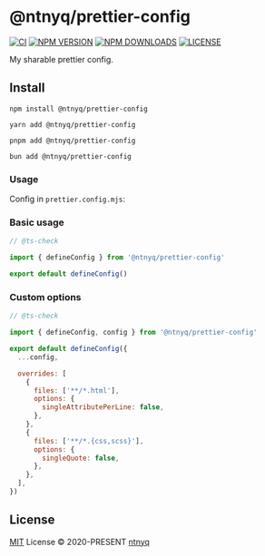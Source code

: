 # @ntnyq/prettier-config

[![CI](https://github.com/ntnyq/prettier-config/workflows/CI/badge.svg)](https://github.com/ntnyq/prettier-config/actions)
[![NPM VERSION](https://img.shields.io/npm/v/@ntnyq/prettier-config.svg)](https://www.npmjs.com/package/@ntnyq/prettier-config)
[![NPM DOWNLOADS](https://img.shields.io/npm/dy/@ntnyq/prettier-config.svg)](https://www.npmjs.com/package/@ntnyq/prettier-config)
[![LICENSE](https://img.shields.io/github/license/ntnyq/prettier-config.svg)](https://github.com/ntnyq/prettier-config/blob/main/LICENSE)

My sharable prettier config.

## Install

```shell
npm install @ntnyq/prettier-config
```

```shell
yarn add @ntnyq/prettier-config
```

```shell
pnpm add @ntnyq/prettier-config
```

```shell
bun add @ntnyq/prettier-config
```

### Usage

Config in `prettier.config.mjs`:

### Basic usage

```mjs
// @ts-check

import { defineConfig } from '@ntnyq/prettier-config'

export default defineConfig()
```

### Custom options

```mjs
// @ts-check

import { defineConfig, config } from '@ntnyq/prettier-config'

export default defineConfig({
  ...config,

  overrides: [
    {
      files: ['**/*.html'],
      options: {
        singleAttributePerLine: false,
      },
    },
    {
      files: ['**/*.{css,scss}'],
      options: {
        singleQuote: false,
      },
    },
  ],
})
```

## License

[MIT](./LICENSE) License © 2020-PRESENT [ntnyq](https://github.com/ntnyq)
